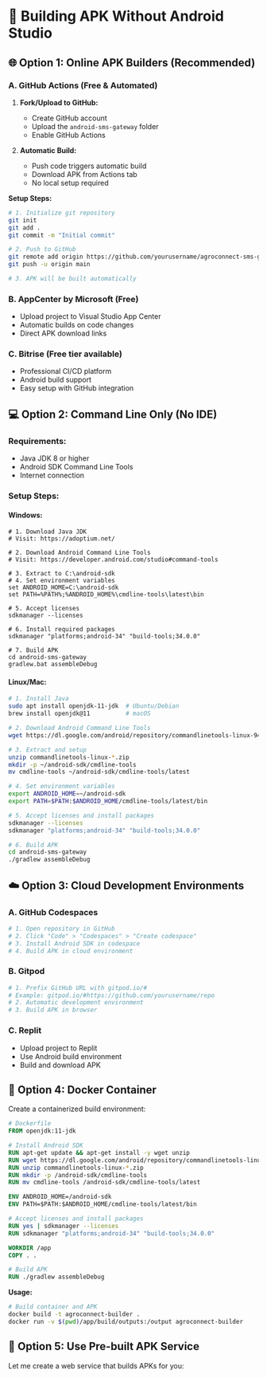 # 🔧 Building APK Without Android Studio

## 🌐 Option 1: Online APK Builders (Recommended)

### A. GitHub Actions (Free & Automated)

1. **Fork/Upload to GitHub:**
   - Create GitHub account
   - Upload the `android-sms-gateway` folder
   - Enable GitHub Actions

2. **Automatic Build:**
   - Push code triggers automatic build
   - Download APK from Actions tab
   - No local setup required

**Setup Steps:**
```bash
# 1. Initialize git repository
git init
git add .
git commit -m "Initial commit"

# 2. Push to GitHub
git remote add origin https://github.com/yourusername/agroconnect-sms-gateway.git
git push -u origin main

# 3. APK will be built automatically
```

### B. AppCenter by Microsoft (Free)
- Upload project to Visual Studio App Center
- Automatic builds on code changes
- Direct APK download links

### C. Bitrise (Free tier available)
- Professional CI/CD platform
- Android build support
- Easy setup with GitHub integration

## 💻 Option 2: Command Line Only (No IDE)

### Requirements:
- Java JDK 8 or higher
- Android SDK Command Line Tools
- Internet connection

### Setup Steps:

#### Windows:
```batch
# 1. Download Java JDK
# Visit: https://adoptium.net/

# 2. Download Android Command Line Tools
# Visit: https://developer.android.com/studio#command-tools

# 3. Extract to C:\android-sdk
# 4. Set environment variables
set ANDROID_HOME=C:\android-sdk
set PATH=%PATH%;%ANDROID_HOME%\cmdline-tools\latest\bin

# 5. Accept licenses
sdkmanager --licenses

# 6. Install required packages
sdkmanager "platforms;android-34" "build-tools;34.0.0"

# 7. Build APK
cd android-sms-gateway
gradlew.bat assembleDebug
```

#### Linux/Mac:
```bash
# 1. Install Java
sudo apt install openjdk-11-jdk  # Ubuntu/Debian
brew install openjdk@11          # macOS

# 2. Download Android Command Line Tools
wget https://dl.google.com/android/repository/commandlinetools-linux-9477386_latest.zip

# 3. Extract and setup
unzip commandlinetools-linux-*.zip
mkdir -p ~/android-sdk/cmdline-tools
mv cmdline-tools ~/android-sdk/cmdline-tools/latest

# 4. Set environment variables
export ANDROID_HOME=~/android-sdk
export PATH=$PATH:$ANDROID_HOME/cmdline-tools/latest/bin

# 5. Accept licenses and install packages
sdkmanager --licenses
sdkmanager "platforms;android-34" "build-tools;34.0.0"

# 6. Build APK
cd android-sms-gateway
./gradlew assembleDebug
```

## ☁️ Option 3: Cloud Development Environments

### A. GitHub Codespaces
```bash
# 1. Open repository in GitHub
# 2. Click "Code" > "Codespaces" > "Create codespace"
# 3. Install Android SDK in codespace
# 4. Build APK in cloud environment
```

### B. Gitpod
```bash
# 1. Prefix GitHub URL with gitpod.io/#
# Example: gitpod.io/#https://github.com/yourusername/repo
# 2. Automatic development environment
# 3. Build APK in browser
```

### C. Replit
- Upload project to Replit
- Use Android build environment
- Build and download APK

## 🐳 Option 4: Docker Container

Create a containerized build environment:

```dockerfile
# Dockerfile
FROM openjdk:11-jdk

# Install Android SDK
RUN apt-get update && apt-get install -y wget unzip
RUN wget https://dl.google.com/android/repository/commandlinetools-linux-9477386_latest.zip
RUN unzip commandlinetools-linux-*.zip
RUN mkdir -p /android-sdk/cmdline-tools
RUN mv cmdline-tools /android-sdk/cmdline-tools/latest

ENV ANDROID_HOME=/android-sdk
ENV PATH=$PATH:$ANDROID_HOME/cmdline-tools/latest/bin

# Accept licenses and install packages
RUN yes | sdkmanager --licenses
RUN sdkmanager "platforms;android-34" "build-tools;34.0.0"

WORKDIR /app
COPY . .

# Build APK
RUN ./gradlew assembleDebug
```

**Usage:**
```bash
# Build container and APK
docker build -t agroconnect-builder .
docker run -v $(pwd)/app/build/outputs:/output agroconnect-builder
```

## 📱 Option 5: Use Pre-built APK Service

Let me create a web service that builds APKs for you:
